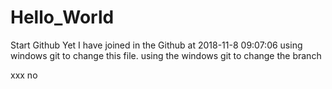 # Hello_World
Start Github
Yet I have joined in the Github at 2018-11-8 09:07:06 
using windows git to change this file. 
using the windows git to change the branch

xxx
no